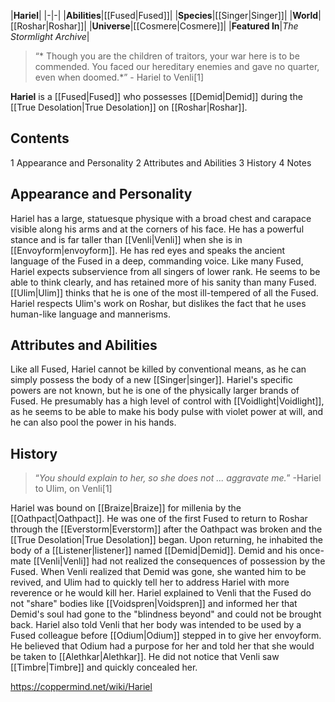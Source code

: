 |**Hariel**|
|-|-|
|**Abilities**|[[Fused\|Fused]]|
|**Species**|[[Singer\|Singer]]|
|**World**|[[Roshar\|Roshar]]|
|**Universe**|[[Cosmere\|Cosmere]]|
|**Featured In**|*The Stormlight Archive*|

>“* Though you are the children of traitors, your war here is to be commended. You faced our hereditary enemies and gave no quarter, even when doomed.*”
\- Hariel to Venli[1]


**Hariel** is a [[Fused\|Fused]] who possesses [[Demid\|Demid]] during the [[True Desolation\|True Desolation]] on [[Roshar\|Roshar]].

## Contents

1 Appearance and Personality
2 Attributes and Abilities
3 History
4 Notes


## Appearance and Personality
Hariel has a large, statuesque physique with a broad chest and carapace visible along his arms and at the corners of his face. He has a powerful stance and is far taller than [[Venli\|Venli]] when she is in [[Envoyform\|envoyform]]. He has red eyes and speaks the ancient language of the Fused in a deep, commanding voice.
Like many Fused, Hariel expects subservience from all singers of lower rank. He seems to be able to think clearly, and has retained more of his sanity than many Fused. [[Ulim\|Ulim]] thinks that he is one of the most ill-tempered of all the Fused. Hariel respects Ulim's work on Roshar, but dislikes the fact that he uses human-like language and mannerisms.

## Attributes and Abilities
Like all Fused, Hariel cannot be killed by conventional means, as he can simply possess the body of a new [[Singer\|singer]]. Hariel's specific powers are not known, but he is one of the physically larger brands of Fused. He presumably has a high level of control with [[Voidlight\|Voidlight]], as he seems to be able to make his body pulse with violet power at will, and he can also pool the power in his hands.

## History
>“*You should explain to her, so she does not ... aggravate me.*”
\-Hariel to Ulim, on Venli[1]

Hariel was bound on [[Braize\|Braize]] for millenia by the [[Oathpact\|Oathpact]]. He was one of the first Fused to return to Roshar through the [[Everstorm\|Everstorm]] after the Oathpact was broken and the [[True Desolation\|True Desolation]] began. Upon returning, he inhabited the body of a [[Listener\|listener]] named [[Demid\|Demid]]. Demid and his once-mate [[Venli\|Venli]] had not realized the consequences of possession by the Fused. When Venli realized that Demid was gone, she wanted him to be revived, and Ulim had to quickly tell her to address Hariel with more reverence or he would kill her. Hariel explained to Venli that the Fused do not "share" bodies like [[Voidspren\|Voidspren]] and informed her that Demid's soul had gone to the "blindness beyond" and could not be brought back.
Hariel also told Venli that her body was intended to be used by a Fused colleague before [[Odium\|Odium]] stepped in to give her envoyform. He believed that Odium had a purpose for her and told her that she would be taken to [[Alethkar\|Alethkar]]. He did not notice that Venli saw [[Timbre\|Timbre]] and quickly concealed her.



https://coppermind.net/wiki/Hariel